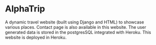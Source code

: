 # AlphaTrip
A dynamic travel website (built using Django and HTML) to showcase various places.
Contact page is also available in this website. 
The user generated data is stored in the postgresSQL integrated with Heroku. 
This website is deployed in Heroku.
